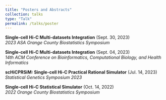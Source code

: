 ```yaml
---
title: "Posters and Abstracts"
collection: talks
type: "Talk"
permalink: /talks/poster
---
```


**Single-cell Hi-C Multi-datasets Integration** (Sept. 30, 2023)  
  *2023 ASA Orange County Biostatistics Symposium*

**Single-cell Hi-C Multi-datasets Integration**	(Sept. 04, 2023)  
  *14th ACM Conference on Bioinformatics, Computational Biology, and Health Informatics*

**scHiCPRSiM: Single-cell Hi-C Practical Rational Simulator**	(Jul. 14, 2023)  
  *Statistical Genetics Symposium 2023*

**Single-cell Hi-C Statistical Simulator** (Oct. 14, 2022)  
  *2022 Orange County Biostatistics Symposium*

